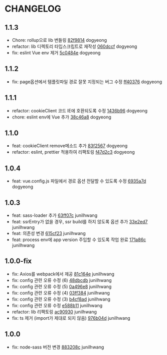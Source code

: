 # CHANGELOG

## 1.1.3
- Chore: rollup으로 lib 번들링 [82f9814](https://git.zuminternet.com/zum-portal-framework/zum-portal-core-js-project/commit/82f981441c7c56f6378683fd904b363fcab715d0) dogyeong
- refactor: lib 디렉토리 타입스크립트로 재작성 [060dccf](https://git.zuminternet.com/zum-portal-framework/zum-portal-core-js-project/commit/060dccf4b4eabf2cb7a057294d2c58598aa404e1) dogyeong
- fix: eslint Vue env 제거 [5c0484e](https://git.zuminternet.com/zum-portal-framework/zum-portal-core-js-project/commit/5c0484ecdb86878b21be8dcea8eb0d55f6a07060) dogyeong

## 1.1.2
- fix: page옵션에서 템플릿파일 경로 잘못 지정되는 버그 수정 [ff40376](https://git.zuminternet.com/zum-portal-framework/zum-portal-core-js-project/commit/ff4037646e8c62e67e0cf34e992bc4e5b9568d57) dogyeong

## 1.1.1
- refactor: cookieClient 코드 IE에 호환되도록 수정 [1436b96](https://git.zuminternet.com/zum-portal-framework/zum-portal-core-js-project/commit/1436b96be2dcd5fe1f43e9a3b3777819870b6713) dogyeong
- chore: eslint env에 Vue 추가 [38c46a8](https://git.zuminternet.com/zum-portal-framework/zum-portal-core-js-project/commit/38c46a8bed66e844e9e225f7e8a098776deb9b33) dogyeong

## 1.1.0
- feat: cookieClient remove메소드 추가 [83f2567](https://git.zuminternet.com/zum-portal-framework/zum-portal-core-js-project/commit/83f25679fd31f8ad41e5d2264eeab5905b124c88) dogyeong
- refactor: eslint, prettier 적용하여 리팩토링 [f47d2c3](https://git.zuminternet.com/zum-portal-framework/zum-portal-core-js-project/commit/f47d2c3d93da05ec01fe3ed2d0ef80f2a3765a4f) dogyeong

## 1.0.4
- feat: vue.config.js 파일에서 경로 옵션 전달할 수 있도록 수정 [6935a7d](https://git.zuminternet.com/zum-portal-framework/zum-portal-core-js-project/commit/6935a7df0cecc49ed7d106d503e23e82666a3010) dogyeong

## 1.0.3
- feat: sass-loader 추가 [63ff07c](https://git.zuminternet.com/zum-portal-framework/zum-portal-core-js-project/commit/63ff07cde09b1d4f5b6fe7beb7ada362bf2630c9) junilhwang
- feat: ssrEntry가 없을 경우, ssr build를 하지 않도록 옵션 추가 [33e2ed7](https://git.zuminternet.com/zum-portal-framework/zum-portal-core-js-project/commit/33e2ed764d6a0416b5cf97111f4e2561dc784229) junilhwang
- feat: 의존성 변경 [615cf23](https://git.zuminternet.com/zum-portal-framework/zum-portal-core-js-project/commit/615cf23b89a98ebd4147c1596ce43d765038d012) junilhwang
- feat: process env에 app version 주입할 수 있도록 작업 완료 [171a86c](https://git.zuminternet.com/zum-portal-framework/zum-portal-core-js-project/commit/171a86c02c6136f4d6e5a2d58d1312e43c9f8394) junilhwang

## 1.0.0-fix
- fix: Axios를 webpack에서 제공 [81c164e](https://git.zuminternet.com/zum-portal-framework/zum-portal-core-js-project/commit/81c164ee17a5a50f563be8f5552fd2c0cd9b9806) junilhwang
- fix: config 관련 오류 수정 (6) [48dbcdb](https://git.zuminternet.com/zum-portal-framework/zum-portal-core-js-project/commit/48dbcdbd41db5068fa8c94b1e9b49067ed6d1a10) junilhwang
- fix: config 관련 오류 수정 (5) [0a496e8](https://git.zuminternet.com/zum-portal-framework/zum-portal-core-js-project/commit/0a496e8ec8c98262084bd600853b3e6391fbe45d) junilhwang
- fix: config 관련 오류 수정 (4) [03ff384](https://git.zuminternet.com/zum-portal-framework/zum-portal-core-js-project/commit/03ff384139a8774540f4a715089f5605c717a331) junilhwang
- fix: config 관련 오류 수정 (3) [b4cf8ad](https://git.zuminternet.com/zum-portal-framework/zum-portal-core-js-project/commit/b4cf8ad8def044d9dfcf50691066f8e9bc62c33f) junilhwang
- fix: config 관련 오류 수정 [e588b11](https://git.zuminternet.com/zum-portal-framework/zum-portal-core-js-project/commit/e588b119f07255f12f3fecb0ef744e889634143f) junilhwang
- refactor: lib 리팩토링 [ac90930](https://git.zuminternet.com/zum-portal-framework/zum-portal-core-js-project/commit/ac9093040759f119eac8fe4a2c4102d8fd85cd9b) junilhwang
- fix: ts 제거 (import가 제대로 되지 않음) [976b04d](https://git.zuminternet.com/zum-portal-framework/zum-portal-core-js-project/commit/976b04d5cd556e23f3ffc3ab81801402cc3759b3) junilhwang

## 1.0.0
- fix: node-sass 버전 변경 [883208c](https://git.zuminternet.com/zum-portal-framework/zum-portal-core-js-project/commit/883208c12241bb3ccb04e97d2ec038553f3eaa0f) junilhwang